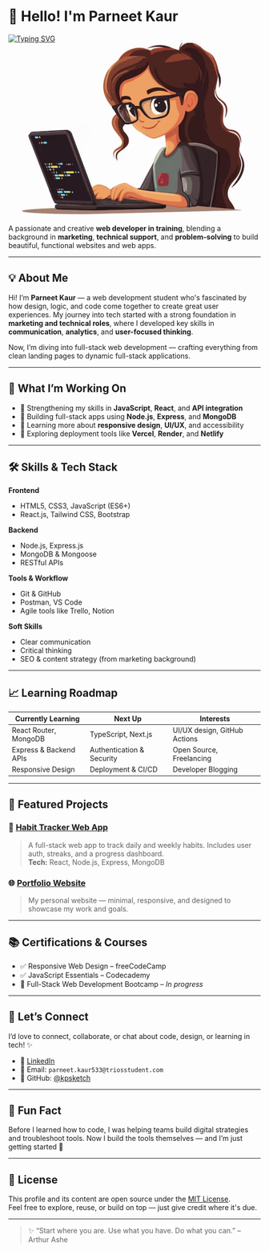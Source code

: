 # 👋 Hello! I'm Parneet Kaur

[![Typing SVG](https://readme-typing-svg.demolab.com?font=Fira+Code&size=24&pause=1000&color=00b894&center=false&vCenter=false&width=435&lines=Aspiring+Web+Developer;Creative+Thinker;Problem+Solver;Passionate+about+Code+%26+Design)](https://github.com/parneetkaur-dev)
![alt text](656828F6-B4BB-48D0-8BDB-4C61854BD14E.jpeg)

A passionate and creative **web developer in training**, blending a background in **marketing**, **technical support**, and **problem-solving** to build beautiful, functional websites and web apps.

---

## 💡 About Me

Hi! I’m **Parneet Kaur** — a web development student who's fascinated by how design, logic, and code come together to create great user experiences. My journey into tech started with a strong foundation in **marketing and technical roles**, where I developed key skills in **communication**, **analytics**, and **user-focused thinking**.

Now, I’m diving into full-stack web development — crafting everything from clean landing pages to dynamic full-stack applications.

---

## 🚀 What I’m Working On

- 🧠 Strengthening my skills in **JavaScript**, **React**, and **API integration**
- 💾 Building full-stack apps using **Node.js**, **Express**, and **MongoDB**
- 🎨 Learning more about **responsive design**, **UI/UX**, and accessibility
- 🧩 Exploring deployment tools like **Vercel**, **Render**, and **Netlify**

---

## 🛠 Skills & Tech Stack

**Frontend**
- HTML5, CSS3, JavaScript (ES6+)
- React.js, Tailwind CSS, Bootstrap

**Backend**
- Node.js, Express.js
- MongoDB & Mongoose
- RESTful APIs

**Tools & Workflow**
- Git & GitHub
- Postman, VS Code
- Agile tools like Trello, Notion

**Soft Skills**
- Clear communication
- Critical thinking
- SEO & content strategy (from marketing background)

---

## 📈 Learning Roadmap

| Currently Learning        | Next Up                        | Interests                        |
|---------------------------|-------------------------------|----------------------------------|
| React Router, MongoDB     | TypeScript, Next.js            | UI/UX design, GitHub Actions     |
| Express & Backend APIs    | Authentication & Security      | Open Source, Freelancing         |
| Responsive Design         | Deployment & CI/CD             | Developer Blogging               |

---

## 🧪 Featured Projects

### 📌 [Habit Tracker Web App](https://github.com/parneetkaur-dev/habit-tracker)
> A full-stack web app to track daily and weekly habits. Includes user auth, streaks, and a progress dashboard.  
> **Tech:** React, Node.js, Express, MongoDB

### 🌐 [Portfolio Website](https://github.com/kpsketch)
> My personal website — minimal, responsive, and designed to showcase my work and goals.



---

## 📚 Certifications & Courses

- ✅ Responsive Web Design – freeCodeCamp
- ✅ JavaScript Essentials – Codecademy
- 🧩 Full-Stack Web Development Bootcamp – *In progress*

---

## 🤝 Let’s Connect

I’d love to connect, collaborate, or chat about code, design, or learning in tech! ✨

- 💼 [LinkedIn](https://www.linkedin.com/in/parneetkaur)  
- 📧 Email: `parneet.kaur533@triosstudent.com`  
- 🐙 GitHub: [@kpsketch](https://github.com/kpsketch)

---

## 🧠 Fun Fact

Before I learned how to code, I was helping teams build digital strategies and troubleshoot tools. Now I build the tools themselves — and I’m just getting started 🚀

---

## 🪪 License

This profile and its content are open source under the [MIT License](https://opensource.org/licenses/MIT).  
Feel free to explore, reuse, or build on top — just give credit where it's due.

---

> ✨ “Start where you are. Use what you have. Do what you can.” – Arthur Ashe
